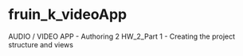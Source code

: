 # fruin_k_videoApp
AUDIO / VIDEO APP - Authoring 2 HW_2_Part 1 - Creating the project structure and views
